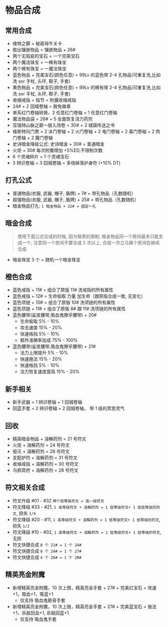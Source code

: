 # 物品合成

## 常用合成

- 维特之脚 = 秘密母牛关卡
- 取出镶嵌物品 = 镶嵌物品 + 26#
- 两个无瑕疵的宝石 = 一个完美宝石
- 两个魔法珠宝 = 一稀有珠宝
- 两个稀有珠宝 = 一魔法珠宝
- 蓝色物品 + 完美宝石(颜色任意) = 99Lv 的蓝色带 2-4 孔物品(可重复洗,比如洗 sor 手杖, 头环, 鞋子, 手套)
- 黄色物品 + 完美宝石(颜色任意) = 99Lv 的稀有带 2-4 孔物品(可重复洗,比如洗 sor 手杖, 头环, 鞋子, 手套)
- 收缩戒指 + 指节 = 附魔收缩戒指
- 24# + 2 回城卷轴 = 赦免徽章
- 单系红门卷轴转换，2 任意红门卷轴 = 1 任意红门卷轴
- 魔法物品袋 = 26# + 5 全面恢复活力药剂
- 亚瑞特山脉之巅一层入场卷 = 30# + 2 城镇传送之书
- 维斯特玛门票 = 2 冰门卷轴 + 2 火门卷轴 + 2 电门卷轴 + 2 毒门卷轴 + 2 肉门卷轴 + 2 魔门卷轴
- 史诗暗金降级公式: 史诗暗金 + 30# = 普通暗金
- 火炬 + 30# 每次附魔增加 +5%ED,不限制次数
- 6 个灵魂碎片 = 1 个灵魂宝石
- 3 辨识卷轴 + 3 回城卷轴 = 多倍掉落护身符 (+10% DT)

## 打孔公式

- 普通物品(衣服, 武器, 帽子, 盾牌) + 7# = 带孔物品（孔数随机）
- 超强物品(衣服, 武器, 帽子, 盾牌) + 25# = 带孔物品（孔数随机）
- 暗金物品打孔: `1 暗金物品 + 22# = 固定一孔`

## 暗金合成

> 使用下面公式合成的时候, 因为暗黑的限制, 暗金物品同一个房间最多只能生成一个, 注意同一个房间不要合成 2 次以上, 合成一次立马换个房间在继续合成

- 暗金珠宝 3 个 = 随机一个暗金珠宝

## 橙色合成

- 蓝色戒指 + 11# = 组合了原版 11# 洗戒指的所有属性
- 蓝色戒指 + 12# = 生命偷取 力量 加生命（跟原版合成一致, 无变化）
- 蓝色项链 + 10# = 组合了原版 10# 洗项链的所有属性
- 蓝色项链 + 11# = 组合了原版 8# 跟 11# 洗项链的所有属性
- 蓝色腰带(鲨皮腰带,吸血鬼獠牙腰带) + 20#
  - 生命偷取 5% - 10%
  - 攻击速度 15% - 20%
  - 快速格挡 5% - 10%
  - 额外准确率加成 75% - 100%
- 蓝色腰带(鲨皮腰带,吸血鬼獠牙腰带) + 21#
  - 法力上限提升 5% - 10%
  - 快速施法 15% - 20%
  - 快速格挡 5% - 10%
  - 法力恢复速度提高 15% - 20%

## 新手相关

- 新手武器 = 1 辨识卷轴 + 1 回城卷轴
- 回蓝手套 = 2 辨识卷轴 + 2 回城卷轴， 带 1 级的冥思灵气

## 回收

- 精英暗金物品 + 溶解药剂 = 21 号符文
- 火炬 + 溶解药剂 = 24 号符文
- 毁灭 + 溶解药剂 = 28 号符文
- 支配护符 + 溶解药剂 = 31 号符文
- 收缩戒指 + 溶解药剂 = 30 号符文
- 乌鸦冥府 + 溶解药剂 = 28 号符文

## 符文相关合成

- 符文升级 #01 - #32 `两个低等级符文 = 高一级符文`
- 符文降级 #33 - #21, `1 高等级符文 + 溶解药剂 = 1 低等级符文+ 1 低低等级的符文`, 损失 `1/4`
- 符文降级 #20 - #11, `1 高等级符文 + 溶解药剂 = 1 低等级符文+ 1 低等级的符文`, 损失 `1/2`
- 符文降级 #10 - #02, `1 高等级符文 + 溶解药剂 = 1 低等级符文+ 1 低等级的符文`, 无损
- 符文快捷合成 `8 个 21# = 1 个 24#`
- 符文快捷合成 `8 个 24# = 1 个 27#`
- 符文快捷合成 `4 个 26# = 1 个 28#`

## 精英亮金附魔

- 新增精英亮金附魔，10 次上限，精英亮金手套 + 27# + 完美红宝石 = 攻速+1，吸血+1，吸蓝+1
  - 仅支持 吸血鬼骸骨手套
- 新增精英亮金附魔，10 次上限，精英亮金手套 + 27# + 完美蓝宝石 = 施法+1，杀敌回血+1, 杀敌回蓝+1
  - 仅支持 吸血鬼手套
